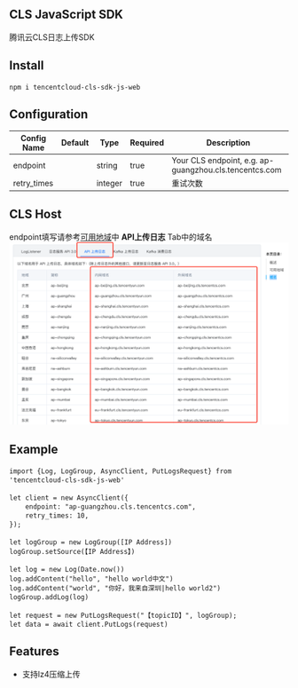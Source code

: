 ## CLS JavaScript SDK

腾讯云CLS日志上传SDK

## Install
```
npm i tencentcloud-cls-sdk-js-web
```

## Configuration

| Config Name   | Default | Type            | Required | Description                                                  |
| ------------- | ------- | --------------- | -------- | ------------------------------------------------------------ |
| endpoint      |         | string          | true     | Your CLS endpoint, e.g. ap-guangzhou.cls.tencentcs.com |
| retry_times      |         | integer          | true     | 重试次数                                      |


## CLS Host


endpoint填写请参考[可用地域](https://cloud.tencent.com/document/product/614/18940#.E5.9F.9F.E5.90.8D)中 **API上传日志** Tab中的域名![image-20230403191435319](https://github.com/TencentCloud/tencentcloud-cls-sdk-js/blob/main/demo.png)


## Example

```
import {Log, LogGroup, AsyncClient, PutLogsRequest} from 'tencentcloud-cls-sdk-js-web'

let client = new AsyncClient({
    endpoint: "ap-guangzhou.cls.tencentcs.com",
    retry_times: 10,
});

let logGroup = new LogGroup([IP Address])
logGroup.setSource(【IP Address】)

let log = new Log(Date.now())
log.addContent("hello", "hello world中文")
log.addContent("world", "你好，我来自深圳|hello world2")
logGroup.addLog(log)

let request = new PutLogsRequest("【topicID】", logGroup);
let data = await client.PutLogs(request)

```

## Features

- 支持lz4压缩上传

